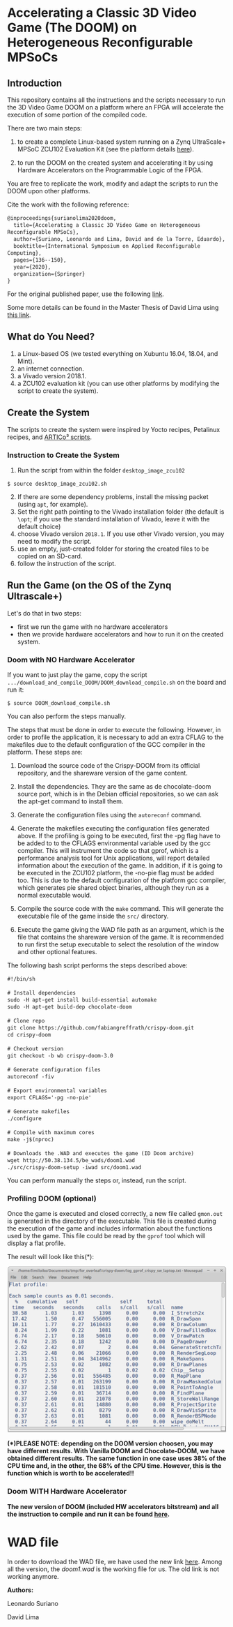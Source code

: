# Accelerating a Classic 3D Video Game (The DOOM) on Heterogeneous Reconfigurable MPSoCs

## Introduction



This repository contains all the instructions and the scripts necessary to run the 3D Video Game DOOM on a platform where an FPGA will accelerate the execution of some portion of the compiled code.

There are two main steps:

 1. to create a complete Linux-based system running on a Zynq UltraScale+ MPSoC ZCU102 Evaluation Kit (see the platform details [here](https://www.xilinx.com/products/boards-and-kits/ek-u1-zcu102-g.html)).
 
 2. to run the DOOM on the created system and accelerating it by using Hardware Accelerators on the Programmable Logic of the FPGA.

You are free to replicate the work, modify and adapt the scripts to run the DOOM upon other platforms. 

Cite the work with the following reference: 

```
@inproceedings{surianolima2020doom,
  title={Accelerating a Classic 3D Video Game on Heterogeneous Reconfigurable MPSoCs},
  author={Suriano, Leonardo and Lima, David and de la Torre, Eduardo},
  booktitle={International Symposium on Applied Reconfigurable Computing},
  pages={136--150},
  year={2020},
  organization={Springer}
}

```

For the original published paper, use the following [link](https://link.springer.com/chapter/10.1007/978-3-030-44534-8_11).

Some more details can be found in the Master Thesis of David Lima using [this link](https://github.com/Limiloiko/TFM_DOOM).

## What do You Need?

 1. a Linux-based OS (we tested everything on Xubuntu 16.04, 18.04, and Mint).
 2. an internet connection.
 3. a Vivado version 2018.1.
 4. a ZCU102 evaluation kit (you can use other platforms by modifying the script to create the system). 

## Create the System

The scripts to create the system were inspired by Yocto recipes, Petalinux recipes, and [ARTICo³ scripts](https://github.com/des-cei/artico3).

### Instruction to Create the System

 1. Run the script from within the folder `desktop_image_zcu102`
 
```
$ source desktop_image_zcu102.sh 

```
 2. If there are some dependency problems, install the missing packet (using `apt`, for example).
 3. Set the right path pointing to the Vivado installation folder (the default is `\opt`; if you use the standard installation of Vivado, leave it with the default choice)
 4. choose Vivado version `2018.1`. If you use other Vivado version, you may need to modify the script.
 5. use an empty, just-created folder for storing the created files to be copied on an SD-card.
 6. follow the instruction of the script.
 
## Run the Game (on the OS of the Zynq Ultrascale+)

Let's do that in two steps: 
 * first we run the game with no hardware accelerators
 * then we provide hardware accelerators and how to run it on the created system.

### Doom with NO Hardware Accelerator

If you want to just play the game, copy the script `.../download_and_compile_DOOM/DOOM_download_compile.sh` on the board and run it:

```
$ source DOOM_download_compile.sh
```

You can also perform the steps manually.

The steps that must be done in order to execute the following. However, in order to profile the application, it is necessary to add an extra CFLAG to the makefiles due to the default configuration of the GCC compiler in the platform. These steps are:

  1. Download the source code of the Crispy-DOOM from its official repository, and the shareware version of the game content.
 
  2. Install the dependencies. They are the same as de chocolate-doom source port, which is in the Debian official repositories, so we can ask the apt-get command to install them.
  
  3. Generate the configuration files using the `autoreconf` command.
  
  4. Generate the makefiles executing the configuration files generated above. If the profiling is going to be executed, first the -pg flag have to be added to to the CFLAGS environmental variable used by the gcc compiler. This will instrument the code so that gprof, which is a performance analysis tool for Unix applications, will report detailed information about the execution of the game. In addition, if it is going to be executed in the ZCU102 platform, the -no-pie flag must be added too. This is due to the default configuration of the platform gcc compiler, which generates pie shared object binaries, although they run as a normal executable would.
  
  5. Compile the source code with the `make` command. This will generate the executable file of the game inside the `src/` directory.
  
  6. Execute the game giving the WAD file path as an argument, which is the file that contains the shareware version of the game. It is recommended to run first the setup executable to select the resolution of the window and other optional features.
  
The following bash script performs the steps described above:

```
#!/bin/sh

# Install dependencies
sudo -H apt-get install build-essential automake
sudo -H apt-get build-dep chocolate-doom

# Clone repo
git clone https://github.com/fabiangreffrath/crispy-doom.git
cd crispy-doom

# Checkout version
git checkout -b wb crispy-doom-3.0

# Generate configuration files
autoreconf -fiv

# Export environmental variables
export CFLAGS='-pg -no-pie'

# Generate makefiles
./configure

# Compile with maximum cores
make -j$(nproc)

# Downloads the .WAD and executes the game (ID Doom archive)
wget http://50.38.134.5/be_wads/doom1.wad
./src/crispy-doom-setup -iwad src/doom1.wad
```
  
You can perform manually the steps or, instead, run the script.
  
 
### Profiling DOOM (optional)

Once the game is executed and closed correctly, a new file called `gmon.out` is generated in the directory of the executable. This file is created during the execution of the game and includes information about the functions used by the game. This file could be read by the `gprof` tool which will display a flat profile.

The result will look like this(*):

![ ](https://github.com/leos313/DOOM_FPGA/blob/master/images/performace_no_hardware.png  "SW Performance")

**(*)PLEASE NOTE: depending on the DOOM version choosen, you may have different results. With Vanilla DOOM and Chocolate-DOOM, we have obtained different results. The same function in one case uses 38% of the CPU time and, in the other, the 68% of the CPU time. However, this is the function which is worth to be accelerated!!**
 
### Doom WITH Hardware Accelerator

**The new version of DOOM (included HW accelerators bitstream) and all the instruction to compile and run it can be found [here](https://github.com/leos313/crispy-doom).**

# WAD file

In order to download the WAD file, we have used the new link [here](https://www.pc-freak.net/blog/doom-1-doom-2-doom-3-game-wad-files-for-download-playing-doom-on-debian-linux-via-freedoom-open-source-doom-engine/). Among all the version, the *doom1.wad* is the working file for us. The old link is not working anymore.

**Authors:**

Leonardo Suriano

David Lima
 
 
 
 
 
 
 
 
 
 
 
 
 
 
 
 
 